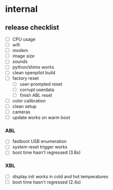 # internal

## release checklist

- [ ] CPU usage
- [ ] wifi
- [ ] modem
- [ ] image size
- [ ] sounds
- [ ] python/shims works
- [ ] clean openpilot build
- [ ] factory reset
  - [ ] user-prompted reset
  - [ ] corrupt userdata
  - [ ] finish ABL reset
- [ ] color calibration
- [ ] clean setup
- [ ] cameras
- [ ] update works on warm boot

### ABL

- [ ] fastboot USB enumeration
- [ ] system reset trigger works
- [ ] boot time hasn't regressed (3.8s)

### XBL

- [ ] display init works in cold and hot temperatures
- [ ] boot time hasn't regressed (2.4s)
